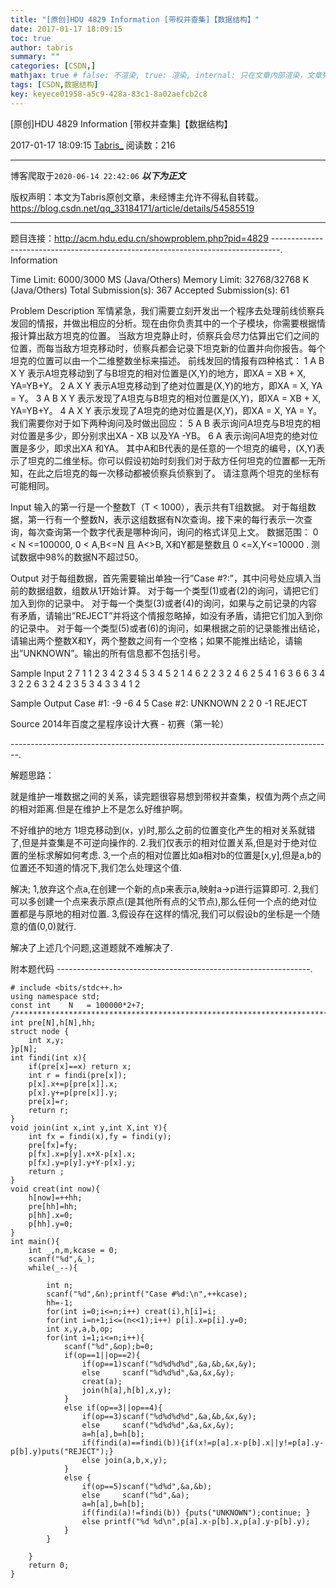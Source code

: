 ```yaml
---
title: "[原创]HDU 4829 Information [带权并查集]【数据结构】"
date: 2017-01-17 18:09:15
toc: true
author: tabris
summary: ""
categories: [CSDN,]
mathjax: true # false: 不渲染, true: 渲染, internal: 只在文章内部渲染，文章列表中不渲染
tags: [CSDN,数据结构]
key: keyece01958-a5c9-428a-83c1-8a02aefcb2c8
---
```


[原创]HDU 4829 Information [带权并查集]【数据结构】

2017-01-17 18:09:15  [Tabris_](https://me.csdn.net/qq_33184171) 阅读数：216

---

博客爬取于`2020-06-14 22:42:06`
***以下为正文***

版权声明：本文为Tabris原创文章，未经博主允许不得私自转载。
https://blog.csdn.net/qq_33184171/article/details/54585519

<!-- more -->

---

题目连接：http://acm.hdu.edu.cn/showproblem.php?pid=4829
--------------------------------------------------------------------------------.
Information

Time Limit: 6000/3000 MS (Java/Others)    Memory Limit: 32768/32768 K (Java/Others)
Total Submission(s): 367    Accepted Submission(s): 61


Problem Description
军情紧急，我们需要立刻开发出一个程序去处理前线侦察兵发回的情报，并做出相应的分析。现在由你负责其中的一个子模块，你需要根据情报计算出敌方坦克的位置。
当敌方坦克静止时，侦察兵会尽力估算出它们之间的位置，而每当敌方坦克移动时，侦察兵都会记录下坦克新的位置并向你报告。每个坦克的位置可以由一个二维整数坐标来描述。
前线发回的情报有四种格式：
1 A B X Y
表示A坦克移动到了与B坦克的相对位置是(X,Y)的地方，即XA = XB + X, YA=YB+Y。
2 A X Y
表示A坦克移动到了绝对位置是(X,Y)的地方，即XA = X, YA = Y。
3 A B X Y
表示发现了A坦克与B坦克的相对位置是(X,Y)，即XA = XB + X, YA=YB+Y。
4 A X Y
表示发现了A坦克的绝对位置是(X,Y)，即XA = X, YA = Y。
我们需要你对于如下两种询问及时做出回应：
5 A B
表示询问A坦克与B坦克的相对位置是多少，即分别求出XA - XB 以及YA -YB。
6 A
表示询问A坦克的绝对位置是多少，即求出XA 和YA。
其中A和B代表的是任意的一个坦克的编号，(X,Y)表示了坦克的二维坐标。你可以假设初始时刻我们对于敌方任何坦克的位置都一无所知，在此之后坦克的每一次移动都被侦察兵侦察到了。
请注意两个坦克的坐标有可能相同。


Input
输入的第一行是一个整数T（T < 1000），表示共有T组数据。
对于每组数据，第一行有一个整数N，表示这组数据有N次查询。接下来的每行表示一次查询，每次查询第一个数字代表是哪种询问，询问的格式详见上文。
数据范围：
0 < N <=100000, 0 < A,B<=N 且 A<>B, X和Y都是整数且 0 <=X,Y<=10000 .
测试数据中98%的数据N不超过50。


Output
对于每组数据，首先需要输出单独一行”Case #?:”，其中问号处应填入当前的数据组数，组数从1开始计算。
对于每一个类型(1)或者(2)的询问，请把它们加入到你的记录中。
对于每一个类型(3)或者(4)的询问，如果与之前记录的内容有矛盾，请输出”REJECT”并将这个情报忽略掉，如没有矛盾，请把它们加入到你的记录中。
对于每一个类型(5)或者(6)的询问，如果根据之前的记录能推出结论，请输出两个整数X和Y，两个整数之间有一个空格；如果不能推出结论，请输出”UNKNOWN”。输出的所有信息都不包括引号。


Sample Input
2
7
1 1 2 3 4
2 3 4 5
3 4 5 2 1
4 6 2 2
3 2 4 6 2
5 4 1
6 3
6
6 3
4 3 2 2
6 3
2 4 2 3
5 3 4
3 3 4 1 2


Sample Output
Case #1:
-9 -6
4 5
Case #2:
UNKNOWN
2 2
0 -1
REJECT


Source
2014年百度之星程序设计大赛 - 初赛（第一轮）

--------------------------------------------------------------------------------.

解题思路：

就是维护一堆数据之间的关系，读完题很容易想到带权并查集，权值为两个点之间的相对距离.但是在维护上不是怎么好维护啊。

不好维护的地方
1坦克移动到(x，y)时,那么之前的位置变化产生的相对关系就错了,但是并查集是不可逆向操作的.
2.我们仅表示的相对位置关系,但是对于绝对位置的坐标求解如何考虑.
3,一个点的相对位置比如a相对b的位置是[x,y],但是a,b的位置还不知道的情况下,我们怎么处理这个值.


解决;
1,放弃这个点a,在创建一个新的点p来表示a,映射a->p进行运算即可.
2,我们可以多创建一个点来表示原点(是其他所有点的父节点),那么任何一个点的绝对位置都是与原地的相对位置.
3,假设存在这样的情况,我们可以假设b的坐标是一个随意的值(0,0)就行.

解决了上述几个问题,这道题就不难解决了.


附本题代码
---------------------------------------------------------------.
```
# include <bits/stdc++.h>
using namespace std;
const int    N   = 100000*2+7;
/***********************************************************************/
int pre[N],h[N],hh;
struct node {
    int x,y;
}p[N];
int findi(int x){
    if(pre[x]==x) return x;
    int r = findi(pre[x]);
    p[x].x+=p[pre[x]].x;
    p[x].y+=p[pre[x]].y;
    pre[x]=r;
    return r;
}
void join(int x,int y,int X,int Y){
    int fx = findi(x),fy = findi(y);
    pre[fx]=fy;
    p[fx].x=p[y].x+X-p[x].x;
    p[fx].y=p[y].y+Y-p[x].y;
    return ;
}
void creat(int now){
    h[now]=++hh;
    pre[hh]=hh;
    p[hh].x=0;
    p[hh].y=0;
}
int main(){
    int _,n,m,kcase = 0;
    scanf("%d",&_);
    while(_--){

        int n;
        scanf("%d",&n);printf("Case #%d:\n",++kcase);
        hh=-1;
        for(int i=0;i<=n;i++) creat(i),h[i]=i;
        for(int i=n+1;i<=(n<<1);i++) p[i].x=p[i].y=0;
        int x,y,a,b,op;
        for(int i=1;i<=n;i++){
            scanf("%d",&op);b=0;
            if(op==1||op==2){
                if(op==1)scanf("%d%d%d%d",&a,&b,&x,&y);
                else     scanf("%d%d%d",&a,&x,&y);
                creat(a);
                join(h[a],h[b],x,y);
            }
            else if(op==3||op==4){
                if(op==3)scanf("%d%d%d%d",&a,&b,&x,&y);
                else     scanf("%d%d%d",&a,&x,&y);
                a=h[a],b=h[b];
                if(findi(a)==findi(b)){if(x!=p[a].x-p[b].x||y!=p[a].y-p[b].y)puts("REJECT");}
                else join(a,b,x,y);
            }
            else {
                if(op==5)scanf("%d%d",&a,&b);
                else     scanf("%d",&a);
                a=h[a],b=h[b];
                if(findi(a)!=findi(b)) {puts("UNKNOWN");continue; }
                else printf("%d %d\n",p[a].x-p[b].x,p[a].y-p[b].y);
            }
        }

    }
    return 0;
}
```
